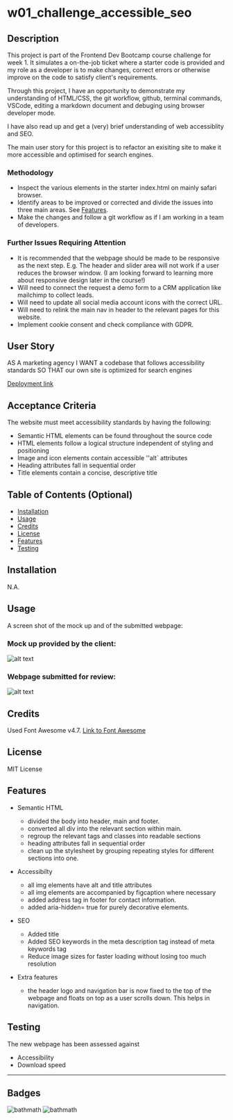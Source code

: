 # w01_challenge_accessible_seo


## Description

This project is part of the Frontend Dev Bootcamp course challenge for week 1. It simulates a on-the-job ticket where a starter code is provided and my role as a developer is to make changes, correct errors or otherwise improve on the code to satisfy client's requirements. 

Through this project, I have an opportunity to demonstrate my understanding of HTML/CSS, the git workflow, github, terminal commands, VSCode, editing a markdown document and debuging using browser developer mode. 

I have also read up and get a (very) brief understanding of web accessiblity and SEO.

The main user story for this project is to refactor an exisiting site to make it more accessible and optimised for search engines.


### Methodology

* Inspect the various elements in the starter index.html on mainly safari browser.
* Identify areas to be improved or corrected and divide the issues into three main areas. See [Features](#features). 
* Make the changes and follow a git workflow as if I am working in a team of developers.


### Further Issues Requiring Attention

* It is recommended that the webpage should be made to be responsive as the next step. E.g. The header and slider area will not work if a user reduces the browser window. (I am looking forward to learning more about responsive design later in the course!)
* Will need to connect the request a demo form to a CRM application like mailchimp to collect leads.
* Will need to update all social media account icons with the correct URL.
* Will need to relink the main nav in header to the relevant pages for this website.
* Implement cookie consent and check compliance with GDPR.


## User Story

AS A marketing agency
I WANT a codebase that follows accessibility standards
SO THAT our own site is optimized for search engines

[Deployment link](https://havetimedrinktea.github.io/w01_challenge_accessible_seo/)



## Acceptance Criteria

The website must meet accessibility standards by having the following:

* Semantic HTML elements can be found throughout the source code
* HTML elements follow a logical structure independent of styling and positioning
* Image and icon elements contain accessible ''alt` attributes
* Heading attributes fall in sequential order
* Title elements contain a concise, descriptive title


## Table of Contents (Optional)

* [Installation](#installation)
* [Usage](#usage)
* [Credits](#credits)
* [License](#license)
* [Features](#features)
* [Testing](#testing)


## Installation

N.A.


## Usage 

A screen shot of the mock up and of the submitted webpage:

### Mock up provided by the client:

![alt text](assets/images/01-html-css-git-challenge-demo.png)

### Webpage submitted for review:

![alt text](assets/images/01-html-css-git-challenge-final.png)



## Credits

Used Font Awesome v4.7. [Link to Font Awesome](https://fontawesome.com)


## License

MIT License



## Features

* Semantic HTML
	* divided the body into header, main and footer.
	* converted all div into the relevant section within main.
	* regroup the relevant tags and classes into readable sections
	* heading attributes fall in sequential order
	* clean up the stylesheet by grouping repeating styles for different sections into one.
	
	
* Accessibilty 
	* all img elements have alt and title attributes
	* all img elements are accompanied by figcaption where necessary
	* added address tag in footer for contact information.
	* added aria-hidden= true for purely decorative elements.
	
* SEO
	* Added title
	* Added SEO keywords in the meta description tag instead of meta keywords tag
	* Reduce image sizes for faster loading without losing too much resolution
	
* Extra features
	* the header logo and navigation bar is now fixed to the top of the webpage and floats on top as a user scrolls down. This helps in navigation.
	
	
## Testing

The new webpage has been assessed against 

* Accessibility
* Download speed

---

## Badges

![bathmath](https://img.shields.io/badge/Memo%20League-Golden-yellow)
![bathmath](https://img.shields.io/badge/SoloLearn%20League-Mars-red)
